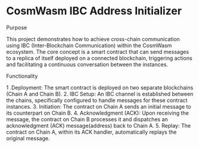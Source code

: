 # CosmWasm IBC Address Initializer

 Purpose

This project demonstrates how to achieve cross-chain communication using IBC (Inter-Blockchain Communication) within the CosmWasm ecosystem.  The core concept is a smart contract that can send messages to a replica of itself deployed on a connected blockchain, triggering actions and facilitating a continuous conversation between the instances.

Functionality

1 .Deployment: The smart contract is deployed on two separate blockchains (Chain A and Chain B).
2. IBC Setup: An IBC channel is established between the chains, specifically configured to handle messages for these contract instances.
3. Initiation: The contract on Chain A sends an initial message to its counterpart on Chain B.
4. Acknowledgment (ACK): Upon receiving the message, the contract on Chain B processes it and dispatches an acknowledgment (ACK) message(address) back to Chain A.
5. Replay: The contract on Chain A, within its ACK handler, automatically replays the original message.
